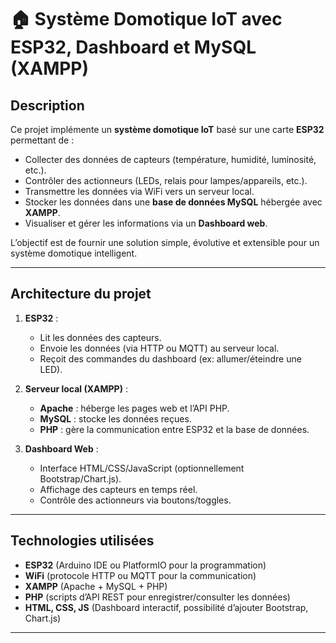 # 🏠 Système Domotique IoT avec ESP32, Dashboard et MySQL (XAMPP)

## Description
Ce projet implémente un **système domotique IoT** basé sur une carte **ESP32** permettant de :
- Collecter des données de capteurs (température, humidité, luminosité, etc.).
- Contrôler des actionneurs (LEDs, relais pour lampes/appareils, etc.).
- Transmettre les données via WiFi vers un serveur local.
- Stocker les données dans une **base de données MySQL** hébergée avec **XAMPP**.
- Visualiser et gérer les informations via un **Dashboard web**.

L’objectif est de fournir une solution simple, évolutive et extensible pour un système domotique intelligent.

---

## Architecture du projet
1. **ESP32** :  
   - Lit les données des capteurs.  
   - Envoie les données (via HTTP ou MQTT) au serveur local.  
   - Reçoit des commandes du dashboard (ex: allumer/éteindre une LED).  

2. **Serveur local (XAMPP)** :  
   - **Apache** : héberge les pages web et l’API PHP.  
   - **MySQL** : stocke les données reçues.  
   - **PHP** : gère la communication entre ESP32 et la base de données.  

3. **Dashboard Web** :  
   - Interface HTML/CSS/JavaScript (optionnellement Bootstrap/Chart.js).  
   - Affichage des capteurs en temps réel.  
   - Contrôle des actionneurs via boutons/toggles.  

---

## Technologies utilisées
- **ESP32** (Arduino IDE ou PlatformIO pour la programmation)  
- **WiFi** (protocole HTTP ou MQTT pour la communication)  
- **XAMPP** (Apache + MySQL + PHP)  
- **PHP** (scripts d’API REST pour enregistrer/consulter les données)  
- **HTML, CSS, JS** (Dashboard interactif, possibilité d’ajouter Bootstrap, Chart.js)  

---


